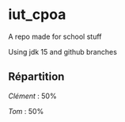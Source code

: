 # iut_cpoa
A repo made for school stuff

Using jdk 15 and github branches


## Répartition

_Clément_ : 50%

_Tom_ : 50%
